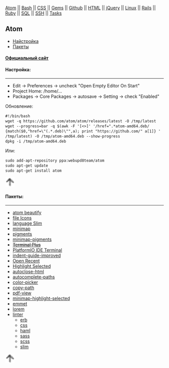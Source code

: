 [Atom](/atom.md) || [Bash](bash.md) || [CSS](css.md) || [Gems](/gems.md) || [Github](/github.md) || [HTML](html.md) || [jQuery](/jquery.md) || [Linux](/linux.md) || [Rails](rails.md) || [Ruby](ruby.md) || [SQL](sql.md) || [SSH](ssh.md) || [Tasks](tasks.md)

## Atom


* [Найcтройка](#настройка)
* [Пакеты](#пакеты)

#### [Официальный сайт](https://atom.io/)

#### Настройка:

---

* Edit -> Preferences -> uncheck "Open Empty Editor On Start"
* Project Home: /home/...
* Packages -> Core Packages -> autosave -> Setting -> check "Enabled"

Обновление:
```
#!/bin/bash
wget -q https://github.com/atom/atom/releases/latest -O /tmp/latest
wget --progress=bar -q $(awk -F '[<>]' '/href=".*atom-amd64.deb/ {match($0,"href=\"(.*.deb)\"",a); print "https://github.com/" a[1]} ' /tmp/latest) -O /tmp/atom-amd64.deb --show-progress
dpkg -i /tmp/atom-amd64.deb
```
Или:
```
sudo add-apt-repository ppa:webupd8team/atom
sudo apt-get update
sudo apt-get install atom
```

[![up](/image/up.png)](#atom)

#### Пакеты:

---

* [atom beautify](https://atom.io/packages/atom-beautify)
* [file Icons](https://atom.io/packages/file-icons)
* [language Slim](https://atom.io/packages/language-slim)
* [minimap](https://atom.io/packages/minimap)
* [pigments](https://atom.io/packages/pigments)
* [minimap-pigments](https://atom.io/packages/minimap-pigments)
* ~~[Terminal Plus](https://atom.io/packages/terminal-plus)~~
* [PlatformIO IDE Terminal](https://atom.io/packages/platformio-ide-terminal)
* [indent-guide-improved](https://atom.io/packages/indent-guide-improved)
* [Open Recent](https://atom.io/packages/open-recent)
* [Highlight Selected](https://atom.io/packages/highlight-selected)
* [autoclose-html](https://atom.io/packages/autoclose-html)
* [autocomplete-paths](https://atom.io/packages/autocomplete-paths)
* [color-picker](https://atom.io/packages/color-picker)
* [copy-path](https://atom.io/packages/copy-path)
* [pdf-view](https://atom.io/packages/pdf-view)
* [minimap-highlight-selected](https://atom.io/packages/minimap-highlight-selected)
* [emmet](https://atom.io/packages/emmet)
* [lorem](https://atom.io/packages/lorem)
* [linter](https://atom.io/packages/linter)
  * [erb](https://atom.io/packages/linter-erb)
  * [css](https://atom.io/packages/linter-csslint)
  * [haml](https://atom.io/packages/linter-haml)
  * [sass](https://atom.io/packages/linter-sass-lint)
  * [scss](https://atom.io/packages/linter-scss-lint)
  * [slim](https://atom.io/packages/linter-slim)

[![up](/image/up.png)](#atom)

